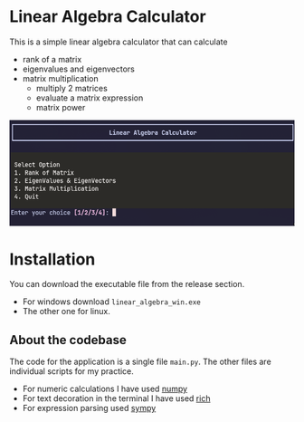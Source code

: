 # Linear Algebra Calculator
This is a simple linear algebra calculator that can calculate 
- rank of a matrix
- eigenvalues and eigenvectors
- matrix multiplication
    - multiply 2 matrices
    - evaluate a matrix expression
    - matrix power

![Screenshot](./screenshot.png)

# Installation
You can download the executable file from the release section.
- For windows download `linear_algebra_win.exe`
- The other one for linux.

## About the codebase
The code for the application is a single file `main.py`.
The other files are individual scripts for my practice.

- For numeric calculations I have used [numpy](https://numpy.org/)
- For text decoration in the terminal I have used [rich](https://github.com/Textualize/rich) 
- For expression parsing used [sympy](https://www.sympy.org/en/index.html)
